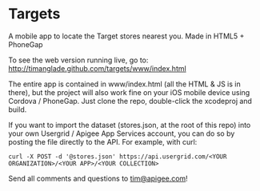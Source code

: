 # Targets

A mobile app to locate the Target stores nearest you. Made in HTML5 + PhoneGap

To see the web version running live, go to: http://timanglade.github.com/targets/www/index.html

The entire app is contained in www/index.html (all the HTML & JS is in there), but the project will also work fine on your iOS mobile device using Cordova / PhoneGap. Just clone the repo, double-click the xcodeproj and build.

If you want to import the dataset (stores.json, at the root of this repo) into your own Usergrid / Apigee App Services account, you can do so by posting the file directly to the API. For example, with curl:

    curl -X POST -d '@stores.json' https://api.usergrid.com/<YOUR ORGANIZATION>/<YOUR APP>/<YOUR COLLECTION>

Send all comments and questions to tim@apigee.com!

